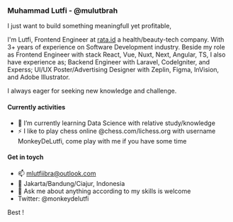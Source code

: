 ### Muhammad Lutfi - @mulutbrah

I just want to build something meaningfull yet profitable,

I'm Lutfi, Frontend Engineer at [rata.id](http://rata.id) a health/beauty-tech company. With 3+ years of experience on Software Development industry. Beside my role as Frontend Engineer with stack React, Vue, Nuxt, Next, Angular, TS, I also have experience as; Backend Engineer with Laravel, CodeIgniter, and Experss; UI/UX Poster/Advertising Designer with Zeplin, Figma, InVision, and Adobe Illustrator. 

I always eager for seeking new knowledge and challenge.

#### Currently activities
- 🌱 I’m currently learning Data Science with relative study/knowledge
- ⚡ I like to play chess online @chess.com/lichess.org with username MonkeyDeLutfi, come play with me if you have some time

#### Get in toych
- 📫 mlutfiibra@outlook.com
- 📍 Jakarta/Bandung/Ciajur, Indonesia
- 💬 Ask me about anything according to my skills is welcome
- Twitter: @monkeydelutfi

Best !
